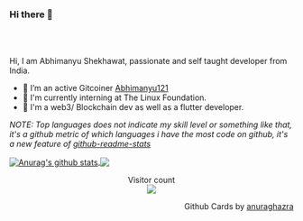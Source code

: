 ### Hi there 👋



<br />
<br />

Hi, I am Abhimanyu Shekhawat, passionate and self taught developer from India.

- 🔭 I’m an active Gitcoiner [Abhimanyu121](https://gitcoin.co/abhimanyu121)
- 🌱 I'm currently interning at The Linux Foundation.
- 🌱 I'm a web3/ Blockchain dev as well as a flutter developer.


<!--- 
  if you have forked this to use on your profile, 
  Change the `github-readme-stats.anuraghazra1.vercel.app` to `github-readme-stats.vercel.app` 
--->

<!-- Change the `github-readme-stats.anuraghazra1.vercel.app` to `github-readme-stats.vercel.app`  -->

*NOTE: Top languages does not indicate my skill level or something like that, it's a github metric of which languages i have the most code on github, it's a new feature of [github-readme-stats](https://github.com/anuraghazra/github-readme-stats)*


<a href="https://github.com/anuraghazra/github-readme-stats">
  <img align="center" src="https://github-readme-stats.vercel.app/api?username=abhimanyu121&show_icons=true&include_all_commits=true&theme=radical" alt="Anurag's github stats" />
</a>
<a href="https://github.com/anuraghazra/github-readme-stats">
  <!-- Change the `github-readme-stats.anuraghazra1.vercel.app` to `github-readme-stats.vercel.app`  -->
  <img align="center" src="https://github-readme-stats.vercel.app/api/top-langs/?username=abhimanyu121&layout=compact&theme=radical" />
</a>
<p align="center"> 
  Visitor count<br>
  <img src="https://profile-counter.glitch.me/abhimanyu121/count.svg" />
</p>

<p align="right">
Github Cards by <a href="https://github.com/anuraghazra">anuraghazra</a>
</p>
